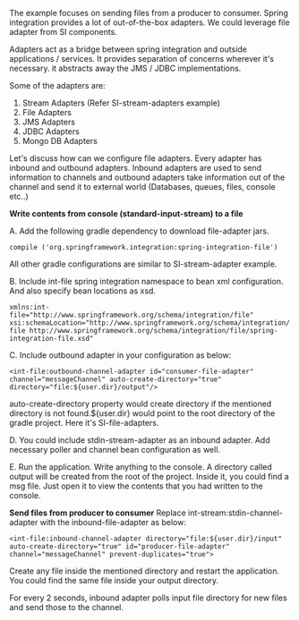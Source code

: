 The example focuses on sending files from a producer to consumer. Spring integration provides a lot of out-of-the-box adapters. We could leverage file adapter from SI components.

Adapters act as a bridge between spring integration and outside applications / services.
It provides separation of concerns wherever it's necessary. it abstracts away the JMS / JDBC implementations.

Some of the adapters are:
1. Stream Adapters (Refer SI-stream-adapters example)
2. File Adapters
3. JMS Adapters
4. JDBC Adapters
5. Mongo DB Adapters

Let's discuss how can we configure file adapters. Every adapter has inbound and outbound adapters. Inbound adapters are used to send information to channels and outbound adapters take information out of the channel and send it to external world (Databases, queues, files, console etc..)

**Write contents from console (standard-input-stream) to a file**

A. Add the following gradle dependency to download file-adapter jars.

`compile ('org.springframework.integration:spring-integration-file')`

All other gradle configurations are similar to SI-stream-adapter example.

B. Include int-file spring integration namespace to bean xml configuration. And also specify bean locations as xsd.

`xmlns:int-file="http://www.springframework.org/schema/integration/file"
xsi:schemaLocation="http://www.springframework.org/schema/integration/file http://www.springframework.org/schema/integration/file/spring-integration-file.xsd"`

C. Include outbound adapter in your configuration as below:

`<int-file:outbound-channel-adapter id="consumer-file-adapter" channel="messageChannel"
                                        auto-create-directory="true" directory="file:${user.dir}/output"/>` 
                                        
auto-create-directory property would create directory if the mentioned directory is not found.${user.dir} would point to the root directory of the gradle project. Here it's SI-file-adapters.

D. You could include stdin-stream-adapter as an inbound adapter. Add necessary poller and channel bean configuration as well.

E. Run the application. Write anything to the console. A directory called output will be created from the root of the project. Inside it, you could find a msg file. Just open it to view the contents that you had written to the console.

**Send files from producer to consumer**
 Replace int-stream:stdin-channel-adapter with the inbound-file-adapter as below:
 
 `<int-file:inbound-channel-adapter directory="file:${user.dir}/input" auto-create-directory="true"
                                        id="producer-file-adapter" channel="messageChannel" prevent-duplicates="true">`
                                        
Create any file inside the mentioned directory and restart the application. You could find the same file inside your output directory.

For every 2 seconds, inbound adapter polls input file directory for new files and send those to the channel. 

